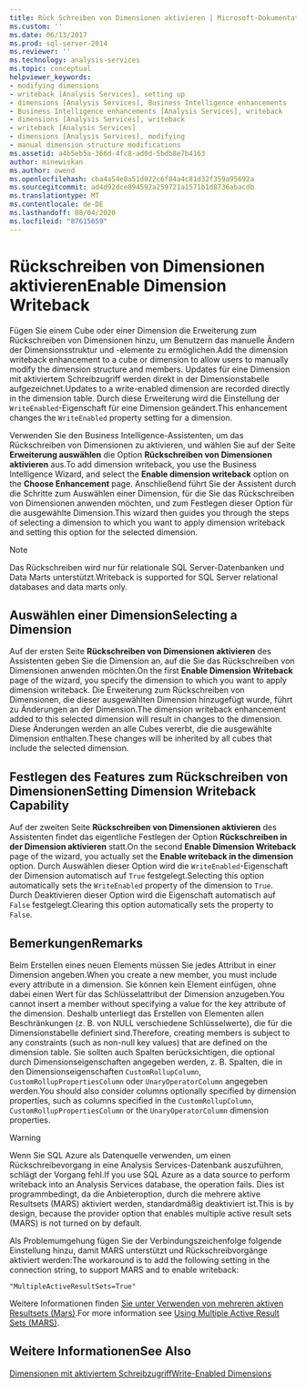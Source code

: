 ```yaml
---
title: Rück Schreiben von Dimensionen aktivieren | Microsoft-Dokumentation
ms.custom: ''
ms.date: 06/13/2017
ms.prod: sql-server-2014
ms.reviewer: ''
ms.technology: analysis-services
ms.topic: conceptual
helpviewer_keywords:
- modifying dimensions
- writeback [Analysis Services], setting up
- dimensions [Analysis Services], Business Intelligence enhancements
- Business Intelligence enhancements [Analysis Services], writeback
- dimensions [Analysis Services], writeback
- writeback [Analysis Services]
- dimensions [Analysis Services], modifying
- manual dimension structure modifications
ms.assetid: a4b5eb5a-366d-4fc8-ad0d-5bdb8e7b4163
author: minewiskan
ms.author: owend
ms.openlocfilehash: cba4a54e8a51d022c6f84a4c81d32f359a95692a
ms.sourcegitcommit: ad4d92dce894592a259721a1571b1d8736abacdb
ms.translationtype: MT
ms.contentlocale: de-DE
ms.lasthandoff: 08/04/2020
ms.locfileid: "87615659"
---
```

# <a name="enable-dimension-writeback"></a><span data-ttu-id="85513-102">Rückschreiben von Dimensionen aktivieren</span><span class="sxs-lookup"><span data-stu-id="85513-102">Enable Dimension Writeback</span></span>
  <span data-ttu-id="85513-103">Fügen Sie einem Cube oder einer Dimension die Erweiterung zum Rückschreiben von Dimensionen hinzu, um Benutzern das manuelle Ändern der Dimensionsstruktur und -elemente zu ermöglichen.</span><span class="sxs-lookup"><span data-stu-id="85513-103">Add the dimension writeback enhancement to a cube or dimension to allow users to manually modify the dimension structure and members.</span></span> <span data-ttu-id="85513-104">Updates für eine Dimension mit aktiviertem Schreibzugriff werden direkt in der Dimensionstabelle aufgezeichnet.</span><span class="sxs-lookup"><span data-stu-id="85513-104">Updates to a write-enabled dimension are recorded directly in the dimension table.</span></span> <span data-ttu-id="85513-105">Durch diese Erweiterung wird die Einstellung der `WriteEnabled`-Eigenschaft für eine Dimension geändert.</span><span class="sxs-lookup"><span data-stu-id="85513-105">This enhancement changes the `WriteEnabled` property setting for a dimension.</span></span>  
  
 <span data-ttu-id="85513-106">Verwenden Sie den Business Intelligence-Assistenten, um das Rückschreiben von Dimensionen zu aktivieren, und wählen Sie auf der Seite **Erweiterung auswählen** die Option **Rückschreiben von Dimensionen aktivieren** aus.</span><span class="sxs-lookup"><span data-stu-id="85513-106">To add dimension writeback, you use the Business Intelligence Wizard, and select the **Enable dimension writeback** option on the **Choose Enhancement** page.</span></span> <span data-ttu-id="85513-107">Anschließend führt Sie der Assistent durch die Schritte zum Auswählen einer Dimension, für die Sie das Rückschreiben von Dimensionen anwenden möchten, und zum Festlegen dieser Option für die ausgewählte Dimension.</span><span class="sxs-lookup"><span data-stu-id="85513-107">This wizard then guides you through the steps of selecting a dimension to which you want to apply dimension writeback and setting this option for the selected dimension.</span></span>  
  
> [!NOTE]  
>  <span data-ttu-id="85513-108">Das Rückschreiben wird nur für relationale SQL Server-Datenbanken und Data Marts unterstützt.</span><span class="sxs-lookup"><span data-stu-id="85513-108">Writeback is supported for SQL Server relational databases and data marts only.</span></span>  
  
## <a name="selecting-a-dimension"></a><span data-ttu-id="85513-109">Auswählen einer Dimension</span><span class="sxs-lookup"><span data-stu-id="85513-109">Selecting a Dimension</span></span>  
 <span data-ttu-id="85513-110">Auf der ersten Seite **Rückschreiben von Dimensionen aktivieren** des Assistenten geben Sie die Dimension an, auf die Sie das Rückschreiben von Dimensionen anwenden möchten.</span><span class="sxs-lookup"><span data-stu-id="85513-110">On the first **Enable Dimension Writeback** page of the wizard, you specify the dimension to which you want to apply dimension writeback.</span></span> <span data-ttu-id="85513-111">Die Erweiterung zum Rückschreiben von Dimensionen, die dieser ausgewählten Dimension hinzugefügt wurde, führt zu Änderungen an der Dimension.</span><span class="sxs-lookup"><span data-stu-id="85513-111">The dimension writeback enhancement added to this selected dimension will result in changes to the dimension.</span></span> <span data-ttu-id="85513-112">Diese Änderungen werden an alle Cubes vererbt, die die ausgewählte Dimension enthalten.</span><span class="sxs-lookup"><span data-stu-id="85513-112">These changes will be inherited by all cubes that include the selected dimension.</span></span>  
  
## <a name="setting-dimension-writeback-capability"></a><span data-ttu-id="85513-113">Festlegen des Features zum Rückschreiben von Dimensionen</span><span class="sxs-lookup"><span data-stu-id="85513-113">Setting Dimension Writeback Capability</span></span>  
 <span data-ttu-id="85513-114">Auf der zweiten Seite **Rückschreiben von Dimensionen aktivieren** des Assistenten findet das eigentliche Festlegen der Option **Rückschreiben in der Dimension aktivieren** statt.</span><span class="sxs-lookup"><span data-stu-id="85513-114">On the second **Enable Dimension Writeback** page of the wizard, you actually set the **Enable writeback in the dimension** option.</span></span> <span data-ttu-id="85513-115">Durch Auswählen dieser Option wird die `WriteEnabled`-Eigenschaft der Dimension automatisch auf `True` festgelegt.</span><span class="sxs-lookup"><span data-stu-id="85513-115">Selecting this option automatically sets the `WriteEnabled` property of the dimension to `True`.</span></span> <span data-ttu-id="85513-116">Durch Deaktivieren dieser Option wird die Eigenschaft automatisch auf `False` festgelegt.</span><span class="sxs-lookup"><span data-stu-id="85513-116">Clearing this option automatically sets the property to `False`.</span></span>  
  
## <a name="remarks"></a><span data-ttu-id="85513-117">Bemerkungen</span><span class="sxs-lookup"><span data-stu-id="85513-117">Remarks</span></span>  
 <span data-ttu-id="85513-118">Beim Erstellen eines neuen Elements müssen Sie jedes Attribut in einer Dimension angeben.</span><span class="sxs-lookup"><span data-stu-id="85513-118">When you create a new member, you must include every attribute in a dimension.</span></span> <span data-ttu-id="85513-119">Sie können kein Element einfügen, ohne dabei einen Wert für das Schlüsselattribut der Dimension anzugeben.</span><span class="sxs-lookup"><span data-stu-id="85513-119">You cannot insert a member without specifying a value for the key attribute of the dimension.</span></span> <span data-ttu-id="85513-120">Deshalb unterliegt das Erstellen von Elementen allen Beschränkungen (z.&#160;B. von NULL verschiedene Schlüsselwerte), die für die Dimensionstabelle definiert sind.</span><span class="sxs-lookup"><span data-stu-id="85513-120">Therefore, creating members is subject to any constraints (such as non-null key values) that are defined on the dimension table.</span></span> <span data-ttu-id="85513-121">Sie sollten auch Spalten berücksichtigen, die optional durch Dimensionseigenschaften angegeben werden, z. B. Spalten, die in den Dimensionseigenschaften `CustomRollupColumn`, `CustomRollupPropertiesColumn` oder `UnaryOperatorColumn` angegeben werden.</span><span class="sxs-lookup"><span data-stu-id="85513-121">You should also consider columns optionally specified by dimension properties, such as columns specified in the `CustomRollupColumn`, `CustomRollupPropertiesColumn` or the `UnaryOperatorColumn` dimension properties.</span></span>  
  
> [!WARNING]  
>  <span data-ttu-id="85513-122">Wenn Sie SQL Azure als Datenquelle verwenden, um einen Rückschreibevorgang in eine Analysis Services-Datenbank auszuführen, schlägt der Vorgang fehl.</span><span class="sxs-lookup"><span data-stu-id="85513-122">If you use SQL Azure as a data source to perform writeback into an Analysis Services database, the operation fails.</span></span> <span data-ttu-id="85513-123">Dies ist programmbedingt, da die Anbieteroption, durch die mehrere aktive Resultsets (MARS) aktiviert werden, standardmäßig deaktiviert ist.</span><span class="sxs-lookup"><span data-stu-id="85513-123">This is by design, because the provider option that enables multiple active result sets (MARS) is not turned on by default.</span></span>  
>   
>  <span data-ttu-id="85513-124">Als Problemumgehung fügen Sie der Verbindungszeichenfolge folgende Einstellung hinzu, damit MARS unterstützt und Rückschreibvorgänge aktiviert werden:</span><span class="sxs-lookup"><span data-stu-id="85513-124">The workaround is to add the following setting in the connection string, to support MARS and to enable writeback:</span></span>  
>   
>  `"MultipleActiveResultSets=True"`  
>   
>  <span data-ttu-id="85513-125">Weitere Informationen finden [Sie unter Verwenden von mehreren aktiven Resultsets &#40;Mars&#41;](../../relational-databases/native-client/features/using-multiple-active-result-sets-mars.md).</span><span class="sxs-lookup"><span data-stu-id="85513-125">For more information see [Using Multiple Active Result Sets &#40;MARS&#41;](../../relational-databases/native-client/features/using-multiple-active-result-sets-mars.md).</span></span>  
  
## <a name="see-also"></a><span data-ttu-id="85513-126">Weitere Informationen</span><span class="sxs-lookup"><span data-stu-id="85513-126">See Also</span></span>  
 [<span data-ttu-id="85513-127">Dimensionen mit aktiviertem Schreibzugriff</span><span class="sxs-lookup"><span data-stu-id="85513-127">Write-Enabled Dimensions</span></span>](../multidimensional-models-olap-logical-dimension-objects/write-enabled-dimensions.md)  
  
  
